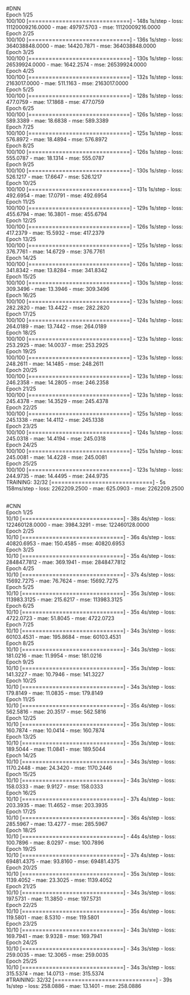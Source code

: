 #DNN <br/>
Epoch 1/25 <br/>
100/100 [==============================] - 148s 1s/step - loss: 11120009216.0000 - mae: 49797.5703 - mse: 11120009216.0000 <br/>
Epoch 2/25 <br/>
100/100 [==============================] - 136s 1s/step - loss: 364038848.0000 - mae: 14420.7871 - mse: 364038848.0000 <br/>
Epoch 3/25 <br/>
100/100 [==============================] - 130s 1s/step - loss: 26539924.0000 - mae: 1642.2574 - mse: 26539924.0000 <br/>
Epoch 4/25 <br/>
100/100 [==============================] - 132s 1s/step - loss: 2163017.0000 - mae: 511.1163 - mse: 2163017.0000 <br/>
Epoch 5/25 <br/>
100/100 [==============================] - 128s 1s/step - loss: 477.0759 - mae: 17.1868 - mse: 477.0759 <br/>
Epoch 6/25 <br/>
100/100 [==============================] - 126s 1s/step - loss: 589.3389 - mae: 18.6838 - mse: 589.3389 <br/>
Epoch 7/25 <br/>
100/100 [==============================] - 125s 1s/step - loss: 576.8972 - mae: 18.4894 - mse: 576.8972 <br/>
Epoch 8/25 <br/>
100/100 [==============================] - 126s 1s/step - loss: 555.0787 - mae: 18.1314 - mse: 555.0787 <br/>
Epoch 9/25 <br/>
100/100 [==============================] - 130s 1s/step - loss: 526.1217 - mae: 17.6647 - mse: 526.1217 <br/>
Epoch 10/25 <br/>
100/100 [==============================] - 131s 1s/step - loss: 492.6954 - mae: 17.0791 - mse: 492.6954 <br/>
Epoch 11/25 <br/>
100/100 [==============================] - 129s 1s/step - loss: 455.6794 - mae: 16.3801 - mse: 455.6794 <br/>
Epoch 12/25 <br/>
100/100 [==============================] - 126s 1s/step - loss: 417.2379 - mae: 15.5932 - mse: 417.2379 <br/>
Epoch 13/25 <br/>
100/100 [==============================] - 125s 1s/step - loss: 376.7761 - mae: 14.6729 - mse: 376.7761 <br/>
Epoch 14/25 <br/>
100/100 [==============================] - 126s 1s/step - loss: 341.8342 - mae: 13.8284 - mse: 341.8342 <br/>
Epoch 15/25 <br/>
100/100 [==============================] - 130s 1s/step - loss: 309.3496 - mae: 13.3946 - mse: 309.3496 <br/>
Epoch 16/25 <br/>
100/100 [==============================] - 123s 1s/step - loss: 282.2820 - mae: 13.4422 - mse: 282.2820 <br/>
Epoch 17/25 <br/>
100/100 [==============================] - 124s 1s/step - loss: 264.0189 - mae: 13.7442 - mse: 264.0189 <br/>
Epoch 18/25 <br/>
100/100 [==============================] - 123s 1s/step - loss: 253.2925 - mae: 14.0037 - mse: 253.2925 <br/>
Epoch 19/25 <br/>
100/100 [==============================] - 123s 1s/step - loss: 248.2611 - mae: 14.1485 - mse: 248.2611 <br/>
Epoch 20/25 <br/>
100/100 [==============================] - 123s 1s/step - loss: 246.2358 - mae: 14.2805 - mse: 246.2358 <br/>
Epoch 21/25 <br/>
100/100 [==============================] - 123s 1s/step - loss: 245.4378 - mae: 14.3529 - mse: 245.4378 <br/>
Epoch 22/25 <br/>
100/100 [==============================] - 125s 1s/step - loss: 245.1338 - mae: 14.4112 - mse: 245.1338 <br/>
Epoch 23/25 <br/>
100/100 [==============================] - 124s 1s/step - loss: 245.0318 - mae: 14.4194 - mse: 245.0318 <br/>
Epoch 24/25 <br/>
100/100 [==============================] - 125s 1s/step - loss: 245.0081 - mae: 14.4228 - mse: 245.0081 <br/>
Epoch 25/25 <br/>
100/100 [==============================] - 123s 1s/step - loss: 244.9735 - mae: 14.4495 - mse: 244.9735 <br/>
TRAINING: 32/32 [==============================] - 5s 158ms/step - loss: 2262209.2500 - mae: 625.0903 - mse: 2262209.2500 <br/><br/>

#CNN <br/>
Epoch 1/25 <br/>
10/10 [==============================] - 38s 4s/step - loss: 122460128.0000 - mae: 3984.3291 - mse: 122460128.0000 <br/>
Epoch 2/25 <br/>
10/10 [==============================] - 36s 4s/step - loss: 40820.6953 - mae: 150.4585 - mse: 40820.6953 <br/>
Epoch 3/25 <br/>
10/10 [==============================] - 35s 4s/step - loss: 284847.7812 - mae: 369.1941 - mse: 284847.7812 <br/>
Epoch 4/25 <br/>
10/10 [==============================] - 37s 4s/step - loss: 15692.7275 - mae: 76.7624 - mse: 15692.7275 <br/>
Epoch 5/25 <br/>
10/10 [==============================] - 35s 3s/step - loss: 113983.3125 - mae: 215.6217 - mse: 113983.3125 <br/>
Epoch 6/25 <br/>
10/10 [==============================] - 35s 4s/step - loss: 4722.0723 - mae: 51.8045 - mse: 4722.0723 <br/>
Epoch 7/25 <br/>
10/10 [==============================] - 34s 3s/step - loss: 60103.4531 - mae: 195.8684 - mse: 60103.4531 <br/>
Epoch 8/25 <br/>
10/10 [==============================] - 34s 3s/step - loss: 181.0216 - mae: 11.9954 - mse: 181.0216 <br/>
Epoch 9/25 <br/>
10/10 [==============================] - 35s 3s/step - loss: 141.3227 - mae: 10.7946 - mse: 141.3227 <br/>
Epoch 10/25 <br/>
10/10 [==============================] - 34s 3s/step - loss: 179.8149 - mae: 11.0835 - mse: 179.8149 <br/>
Epoch 11/25 <br/>
10/10 [==============================] - 35s 4s/step - loss: 562.5816 - mae: 20.3517 - mse: 562.5816 <br/>
Epoch 12/25 <br/>
10/10 [==============================] - 35s 3s/step - loss: 160.7874 - mae: 10.0414 - mse: 160.7874 <br/>
Epoch 13/25 <br/>
10/10 [==============================] - 35s 3s/step - loss: 189.5044 - mae: 11.0841 - mse: 189.5044 <br/>
Epoch 14/25 <br/>
10/10 [==============================] - 34s 3s/step - loss: 1170.2448 - mae: 24.3420 - mse: 1170.2446 <br/>
Epoch 15/25 <br/>
10/10 [==============================] - 34s 3s/step - loss: 158.0333 - mae: 9.9127 - mse: 158.0333 <br/>
Epoch 16/25 <br/>
10/10 [==============================] - 37s 4s/step - loss: 203.3935 - mae: 11.4652 - mse: 203.3935 <br/>
Epoch 17/25 <br/>
10/10 [==============================] - 36s 4s/step - loss: 285.5967 - mae: 13.4277 - mse: 285.5967 <br/>
Epoch 18/25 <br/>
10/10 [==============================] - 44s 4s/step - loss: 100.7896 - mae: 8.0297 - mse: 100.7896 <br/>
Epoch 19/25 <br/>
10/10 [==============================] - 37s 4s/step - loss: 69481.4375 - mae: 93.8160 - mse: 69481.4375 <br/>
Epoch 20/25 <br/>
10/10 [==============================] - 35s 3s/step - loss: 1139.4052 - mae: 23.3025 - mse: 1139.4052 <br/>
Epoch 21/25 <br/>
10/10 [==============================] - 34s 3s/step - loss: 197.5731 - mae: 11.3850 - mse: 197.5731 <br/>
Epoch 22/25 <br/>
10/10 [==============================] - 35s 4s/step - loss: 119.5801 - mae: 8.5310 - mse: 119.5801 <br/>
Epoch 23/25 <br/>
10/10 [==============================] - 34s 3s/step - loss: 169.7941 - mae: 9.9328 - mse: 169.7941 <br/>
Epoch 24/25 <br/>
10/10 [==============================] - 34s 3s/step - loss: 259.0035 - mae: 12.3065 - mse: 259.0035 <br/>
Epoch 25/25 <br/>
10/10 [==============================] - 34s 3s/step - loss: 315.5374 - mae: 14.0713 - mse: 315.5374 <br/>
#TRAINING: 32/32 [==============================] - 39s 1s/step - loss: 258.0886 - mae: 13.1401 - mse: 258.0886
